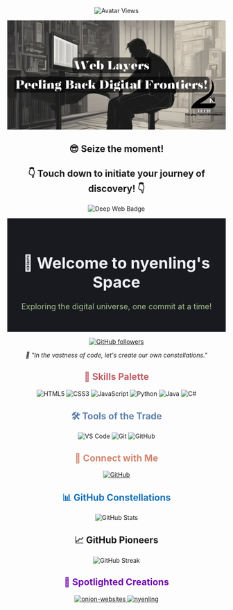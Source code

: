 <!-- Avatar Views -->
<p align="center">
  <img src="https://komarev.com/ghpvc/?username=nyenling&label=Avatar+Views&color=blue" alt="Avatar Views">
</p>

<!-- Header -->
<p align="center">
  <a href="https://github.com/nyenling">
    <img src="https://github.com/nyenling/nyenling/blob/main/logo.png">
  </a>
</p>



<!-- Website -->
<h2 align="center">😎 Seize the moment!</h2>
<h2 align="center">👇 Touch down to initiate your journey of discovery! 👇</h2>

<!-- Introduction -->
<p align="center">
  <a href="https://hiddenwiki.co/" style="text-decoration: none;">
    <img src="https://img.shields.io/badge/🌐 Onion%20Websites%202024%20🌐-darkblue" alt="Deep Web Badge" style="width: 200px; height: auto;">
  </a>
</p>




<!-- Unique Header -->
<div align="center" style="background-color: #191A1F; padding: 30px;">
  <h1 style="color: #ECEFF4; font-size: 36px; font-weight: bold;">🚀 Welcome to nyenling's Space</h1>
  <p style="color: #A3BE8C; font-size: 18px;">Exploring the digital universe, one commit at a time!</p>
</div>

<!-- Social Links and Stats -->
<p align="center">
  <a href="https://github.com/nyenling">
    <img src="https://img.shields.io/github/followers/nyenling?label=Follow&style=flat-square&logo=github&color=blue" alt="GitHub followers">
  </a>
</p>

<!-- Intro Text -->
<p align="center">
  <em>🌌 "In the vastness of code, let's create our own constellations."</em>
</p>

<!-- Skills Showcase -->
<h2 align="center" style="color: #BF616A;">🎨 Skills Palette</h2>
<p align="center">
  <img src="https://img.shields.io/badge/HTML5-E34F26.svg?style=flat-square&logo=html5&logoColor=white" alt="HTML5">
  <img src="https://img.shields.io/badge/CSS3-1572B6.svg?style=flat-square&logo=css3&logoColor=white" alt="CSS3">
  <img src="https://img.shields.io/badge/JavaScript-F7DF1E.svg?style=flat-square&logo=javascript&logoColor=black" alt="JavaScript">
  <img src="https://img.shields.io/badge/Python-3776AB.svg?style=flat-square&logo=python&logoColor=white" alt="Python">
  <img src="https://img.shields.io/badge/Java-007396.svg?style=flat-square&logo=java&logoColor=white" alt="Java">
  <img src="https://img.shields.io/badge/C%23-239120.svg?style=flat-square&logo=c-sharp&logoColor=white" alt="C#">
</p>

<!-- Tools of the Trade -->
<h2 align="center" style="color: #5E81AC;">🛠️ Tools of the Trade</h2>
<p align="center">
  <img src="https://img.shields.io/badge/Visual_Studio_Code-007ACC.svg?style=flat-square&logo=visual-studio-code&logoColor=white" alt="VS Code">
  <img src="https://img.shields.io/badge/Git-F05032.svg?style=flat-square&logo=git&logoColor=white" alt="Git">
  <img src="https://img.shields.io/badge/GitHub-181717.svg?style=flat-square&logo=github&logoColor=white" alt="GitHub">
</p>

<!-- Connection Invitation -->
<h2 align="center" style="color: #D08770;">🌟 Connect with Me</h2>
<p align="center">
  <a href="https://github.com/nyenling">
    <img src="https://img.shields.io/badge/GitHub-181717.svg?style=flat-square&logo=github&logoColor=white" alt="GitHub">
  </a>
</p>

<!-- GitHub Stats -->
<h2 align="center" style="color:#1572B6;">📊 GitHub Constellations</h2>
<p align="center">
  <img src="https://github-readme-stats.vercel.app/api?username=nyenling&show_icons=true&theme=vision-friendly-dark" alt="GitHub Stats">
</p>

<!-- GitHub Pioneers -->
<h2 align="center">📈 GitHub Pioneers</h2>
<p align="center">
  <img src="https://github-readme-streak-stats.herokuapp.com/?user=nyenling&theme=dark" alt="GitHub Streak">
</p>

<!-- Spotlighted Creations -->
<h2 align="center" style="color:#7109AA;">🚀 Spotlighted Creations</h2>
<p align="center">
  <a href="https://github.com/nyenling/onion-websites">
    <img src="https://github-readme-stats.vercel.app/api/pin/?username=nyenling&repo=onion-websites&theme=vision-friendly-dark" alt="onion-websites">
  </a>
  <a href="https://github.com/nyenling/nyenling">
    <img src="https://github-readme-stats.vercel.app/api/pin/?username=nyenling&repo=nyenling&theme=vision-friendly-dark" alt="nyenling">
  </a>
</p>
